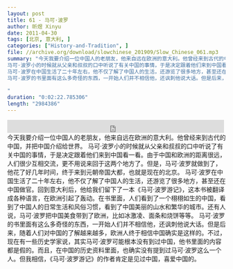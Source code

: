```yaml
---
layout: post
title: 61 - 马可·波罗
author: 昕煜 Xinyu
date: 2011-04-30
tags: [北京, 意大利, ]
categories: ["History-and-Tradition", ]
file: //archive.org/download/slowchinese_201909/Slow_Chinese_061.mp3
summary: "今天我要介绍一位中国人的老朋友，他来自远在欧洲的意大利。他曾经来到古代的中国，并把中国介绍给世界。
马可·波罗小的时候就从父亲和叔叔的口中听说了有关中国的事情，于是决定跟着他们来到中国看一看。由于中国和欧洲的距离很远，人们很少互相交流，更不用说来回于这两个地方了。但是，马可·波罗就做到了，他花了好几年时间，终于来到元朝帝国大都，也就是现在的北京。
马可·波罗在中国生活了二十年左右，他不仅了解了中国人的生活，还游览了很多地方，甚至还在中国做官。回到意大利后，他给我们留下了一本《马可·波罗游记》，这本书被翻译成各种语言，在欧洲引起了轰动。在书里面，人们看到了一个栩栩如生的中国，看到了中国人的日常生活和风俗习惯，看到了中国美丽的山水和繁华的城市。还有人说，马可·波罗把中国美食带到了欧洲，比如冰激凌、面条和烧饼等等。
马可·波罗的书里面有这么多奇怪的东西，一开始人们并不相信他，还讽刺他说大话。但是后来，随着人们对中国的了解越来越多，欧洲人终于相信中国确实是这样的。不过，现在有一些历史学家说，其实马可·波罗可能根本没有到过中国，他书里面的内容都是假的。而且，在中国的历史资料里面，也确实没有提到过马可·波罗这么一个人。但我相信，《马可·波罗游记》的作者肯定是见过中国，喜爱中国的。
 
"
duration: "0:02:22.785306"
length: "2984386"
---
```


<iframe src="https://archive.org/embed/slowchinese_201909/Slow_Chinese_061.mp3" width="500" height="30" frameborder="0" webkitallowfullscreen="true" mozallowfullscreen="true" allowfullscreen></iframe>
今天我要介绍一位中国人的老朋友，他来自远在欧洲的意大利。他曾经来到古代的中国，并把中国介绍给世界。
马可·波罗小的时候就从父亲和叔叔的口中听说了有关中国的事情，于是决定跟着他们来到中国看一看。由于中国和欧洲的距离很远，人们很少互相交流，更不用说来回于这两个地方了。但是，马可·波罗就做到了，他花了好几年时间，终于来到元朝帝国大都，也就是现在的北京。
马可·波罗在中国生活了二十年左右，他不仅了解了中国人的生活，还游览了很多地方，甚至还在中国做官。回到意大利后，他给我们留下了一本《马可·波罗游记》，这本书被翻译成各种语言，在欧洲引起了轰动。在书里面，人们看到了一个栩栩如生的中国，看到了中国人的日常生活和风俗习惯，看到了中国美丽的山水和繁华的城市。还有人说，马可·波罗把中国美食带到了欧洲，比如冰激凌、面条和烧饼等等。
马可·波罗的书里面有这么多奇怪的东西，一开始人们并不相信他，还讽刺他说大话。但是后来，随着人们对中国的了解越来越多，欧洲人终于相信中国确实是这样的。不过，现在有一些历史学家说，其实马可·波罗可能根本没有到过中国，他书里面的内容都是假的。而且，在中国的历史资料里面，也确实没有提到过马可·波罗这么一个人。但我相信，《马可·波罗游记》的作者肯定是见过中国，喜爱中国的。
 

